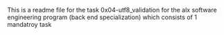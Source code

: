 This is a readme file for the task 0x04-utf8_validation for the alx software engineering program (back end specialization) which consists of 1 mandatroy task
